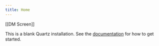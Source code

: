 ```yaml
---
title: Home
---
```


[[DM Screen]] 

This is a blank Quartz installation.
See the [documentation](https://quartz.jzhao.xyz) for how to get started.
